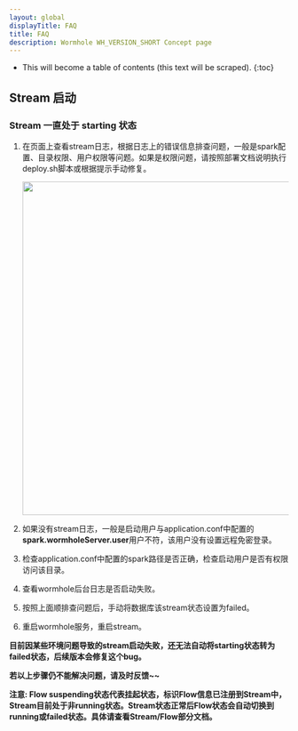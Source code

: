 ```yaml
---
layout: global
displayTitle: FAQ
title: FAQ
description: Wormhole WH_VERSION_SHORT Concept page
---
```


* This will become a table of contents (this text will be scraped).
{:toc}
## Stream 启动

### Stream 一直处于 starting 状态

1. 在页面上查看stream日志，根据日志上的错误信息排查问题，一般是spark配置、目录权限、用户权限等问题。如果是权限问题，请按照部署文档说明执行deploy.sh脚本或根据提示手动修复。

   <img src="https://github.com/edp963/wormhole/raw/master/docs/img/faq-stream-log.png" alt="" width="600"/>

2. 如果没有stream日志，一般是启动用户与application.conf中配置的**spark.wormholeServer.user**用户不符，该用户没有设置远程免密登录。

3. 检查application.conf中配置的spark路径是否正确，检查启动用户是否有权限访问该目录。

4. 查看wormhole后台日志是否启动失败。

5. 按照上面顺排查问题后，手动将数据库该stream状态设置为failed。

6. 重启wormhole服务，重启stream。

**目前因某些环境问题导致的stream启动失败，还无法自动将starting状态转为failed状态，后续版本会修复这个bug。**

**若以上步骤仍不能解决问题，请及时反馈~~**

**注意:  Flow suspending状态代表挂起状态，标识Flow信息已注册到Stream中，Stream目前处于非running状态。Stream状态正常后Flow状态会自动切换到running或failed状态。具体请查看Stream/Flow部分文档。**


